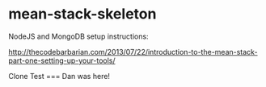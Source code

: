 mean-stack-skeleton
===================

NodeJS and MongoDB setup instructions:

http://thecodebarbarian.com/2013/07/22/introduction-to-the-mean-stack-part-one-setting-up-your-tools/

Clone Test === Dan was here!

